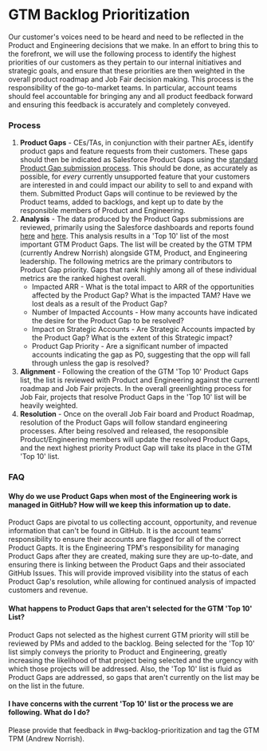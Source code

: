 # GTM Backlog Prioritization

Our customer's voices need to be heard and need to be reflected in the Product and Engineering decisions that we make. In an effort to bring this to the forefront, we will use the following process to identify the highest priorities of our customers as they pertain to our internal initiatives and strategic goals, and ensure that these priorities are then weighted in the overall product roadmap and Job Fair decision making. This process is the responsibility of the go-to-market teams. In particular, account teams should feel accountable for bringing any and all product feedback forward and ensuring this feedback is accurately and completely conveyed.

### Process

1. <b>Product Gaps</b> - CEs/TAs, in conjunction with their partner AEs, identify product gaps and feature requests from their customers. These gaps should then be indicated as Salesforce Product Gaps using the [standard Product Gap submission process](../../../engineering/product/process/feedback/surfacing_product_feedback.md). This should be done, as accurately as possible, for <em>every</em> currently unsupported feature that your customers are interested in and could impact our ability to sell to and expand with them. Submitted Product Gaps will continue to be reviewed by the Product teams, added to backlogs, and kept up to date by the responsible members of Product and Engineering.
2. <b>Analysis</b> - The data produced by the Product Gaps submissions are reviewed, primarily using the Salesforce dashboards and reports found [here](https://sourcegraph2020.lightning.force.com/lightning/r/Dashboard/01Z5b0000004tnMEAQ/view?queryScope=userFolders) and [here](https://sourcegraph2020.lightning.force.com/lightning/r/Dashboard/01Z5b0000015UGhEAM/view?queryScope=userFolders). This analysis results in a 'Top 10' list of the most important GTM Product Gaps. The list will be created by the GTM TPM (currently Andrew Norrish) alongside GTM, Product, and Engineering leadership. The following metrics are the primary contributors to Product Gap priority. Gaps that rank highly among all of these individual metrics are the ranked highest overall.
   - Impacted ARR - What is the total impact to ARR of the opportunities affected by the Product Gap? What is the impacted TAM? Have we lost deals as a result of the Product Gap?
   - Number of Impacted Accounts - How many accounts have indicated the desire for the Product Gap to be resolved?
   - Impact on Strategic Accounts - Are Strategic Accounts impacted by the Product Gap? What is the extent of this Strategic impact?
   - Product Gap Priority - Are a significant number of impacted accounts indicating the gap as P0, suggesting that the opp will fall through unless the gap is resolved?
3. <b>Alignment</b> - Following the creation of the GTM 'Top 10' Product Gaps list, the list is reviewed with Product and Engineering against the currentl roadmap and Job Fair projects. In the overall greenlighting process for Job Fair, projects that resolve Product Gaps in the 'Top 10' list will be heavily weighted.
4. <b>Resolution</b> - Once on the overall Job Fair board and Product Roadmap, resolution of the Product Gaps will follow standard engineering processes. After being resolved and released, the resoponsible Product/Engineering members will update the resolved Product Gaps, and the next highest priority Product Gap will take its place in the GTM 'Top 10' list.

### FAQ

#### Why do we use Product Gaps when most of the Engineering work is managed in GitHub? How will we keep this information up to date.

Product Gaps are pivotal to us collecting account, opportunity, and revenue information that can't be found in GitHub. It is the account teams' responsibility to ensure their accounts are flagged for all of the correct Product Gapts. It is the Engineering TPM's responsibility for managing Product Gaps after they are created, making sure they are up-to-date, and ensuring there is linking between the Product Gaps and their associated GitHub Issues. This will provide improved visibility into the status of each Product Gap's resolution, while allowing for continued analysis of impacted customers and revenue.

#### What happens to Product Gaps that aren't selected for the GTM 'Top 10' List?

Product Gaps not selected as the highest current GTM priority will still be reviewed by PMs and added to the backlog. Being selected for the 'Top 10' list simply conveys the priority to Product and Engineering, greatly increasing the likelihood of that project being selected and the urgency with which those projects will be addressed. Also, the 'Top 10' list is fluid as Product Gaps are addressed, so gaps that aren't currently on the list may be on the list in the future.

#### I have concerns with the current 'Top 10' list or the process we are following. What do I do?

Please provide that feedback in #wg-backlog-prioritization and tag the GTM TPM (Andrew Norrish).
